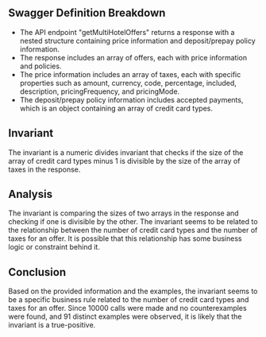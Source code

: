 ## Swagger Definition Breakdown
- The API endpoint "getMultiHotelOffers" returns a response with a nested structure containing price information and deposit/prepay policy information.
- The response includes an array of offers, each with price information and policies.
- The price information includes an array of taxes, each with specific properties such as amount, currency, code, percentage, included, description, pricingFrequency, and pricingMode.
- The deposit/prepay policy information includes accepted payments, which is an object containing an array of credit card types.

## Invariant
The invariant is a numeric divides invariant that checks if the size of the array of credit card types minus 1 is divisible by the size of the array of taxes in the response.

## Analysis
The invariant is comparing the sizes of two arrays in the response and checking if one is divisible by the other. The invariant seems to be related to the relationship between the number of credit card types and the number of taxes for an offer. It is possible that this relationship has some business logic or constraint behind it.

## Conclusion
Based on the provided information and the examples, the invariant seems to be a specific business rule related to the number of credit card types and taxes for an offer. Since 10000 calls were made and no counterexamples were found, and 91 distinct examples were observed, it is likely that the invariant is a true-positive.
